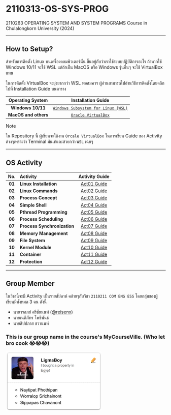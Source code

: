 # 2110313-OS-SYS-PROG

2110263 OPERATING SYSTEM AND SYSTEM PROGRAMS Course in Chulalongkorn University (2024)

---

## How to Setup?

สำหรับการติดตั้ง Linux บนเครื่องคอมพิวเตอร์นั้น ขึ้นอยู่กับว่าเราใช้ระบบปฏิบัติการอะไร ถ้าหากใช้ Windows 10/11 จะใช้ WSL แต่ถ้าเป็น MacOS หรือ Windows รุ่นอื่นๆ จะใช้ VirtualBox แทน

ในการติดตั้ง VirtualBox จะยุ่งยากกว่า WSL พอสมควร ผู้อ่านสามารถไปอ่านวิธีการติดตั้งโดยคลิกไปที่ Installation Guide บนตาราง

|   Operating System   |                                                                   Installation Guide                                                                   |
| :------------------: | :----------------------------------------------------------------------------------------------------------------------------------------------------: |
|  **Windows 10/11**   | [`Windows Subsystem for Linux (WSL)`](https://github.com/reisenx/2110313-OS-SYS-PROG/blob/main/Activity%2001/SETUP.md#windows-subsystem-for-linux-wsl) |
| **MacOS and others** |                [`Oracle VirtualBox`](https://github.com/reisenx/2110313-OS-SYS-PROG/blob/main/Activity%2001/SETUP.md#oracle-virtualbox)                |

> [!NOTE]
> ใน Repository นี้ ผู้เขียนจะใช้งาน `Orcale VirtualBox` ในการเขียน Guide ของ Activity ต่างๆเพราะว่า Terminal มันเท่และสวยกว่า `WSL` เฉยๆ

---

## OS Activity

|  No.   | Activity                    | Activity Guide  |
| :----: | :-------------------------- | :-------------: |
| **01** | **Linux Installation**      | [Act01 Guide]() |
| **02** | **Linux Commands**          | [Act02 Guide]() |
| **03** | **Process Concept**         | [Act03 Guide]() |
| **04** | **Simple Shell**            | [Act04 Guide]() |
| **05** | **Pthread Programming**     | [Act05 Guide]() |
| **06** | **Process Scheduling**      | [Act06 Guide]() |
| **07** | **Process Synchronization** | [Act07 Guide]() |
| **08** | **Memory Management**       | [Act08 Guide]() |
| **09** | **File System**             | [Act09 Guide]() |
| **10** | **Kernel Module**           | [Act10 Guide]() |
| **11** | **Container**               | [Act11 Guide]() |
| **12** | **Protection**              | [Act12 Guide]() |

---

## Group Member

ในวิชานี้จะมี Activity เป็นรายสัปดาห์ คล้ายๆกับวิชา `2110211 COM ENG ESS` โดยกลุ่มของผู้เขียนมีทั้งหมด 3 คน ดังนี้

- นายวรลภย์ ศรีชัยนนท์ ([@reisenx](https://github.com/reisenx))
- นายเนติภัทร โพธิพันธ์
- นายสิปปภาส ชวานนท์

### This is our group name in the course's MyCourseVille. (Who let bro cook :sob::sob::sob:)

<img src="https://raw.githubusercontent.com/reisenx/2110313-OS-SYS-PROG/refs/heads/main/Others/group.png" width=60% height=60%>
